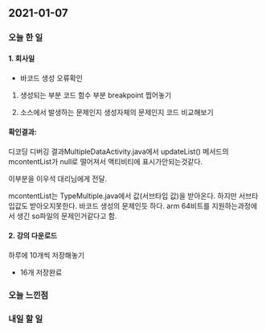 2021-01-07
--

### 오늘 한 일

#### 1. 회사일

- 바코드 생성 오류확인

1. 생성되는 부분 코드 함수 부분 breakpoint  찝어놓기

2. 소스에서 발생하는 문제인지 생성자체의 문제인지 코드 비교해보기

#### 확인결과: 

디코딩 디버깅 결과MultipleDataActivity.java에서 updateList() 메서드의 mcontentList가 null로 떨어져서 액티비티에 표시가안되는것같다.

이부분을 이우석 대리님에게 전달.

mcontentList는 TypeMultiple.java에서 값(서브타입 값)을 받아온다. 하지만 서브타입값도 받아오지못한다. 바코드 생성의 문제인듯 하다. arm 64비트를 지원하는과정에서 생긴 so파일의 문제인거같다고 함.

#### 2. 강의 다운로드

하루에 10개씩 저장해놓기
- 16개 저장완료

### 오늘 느낀점

### 내일 할 일

